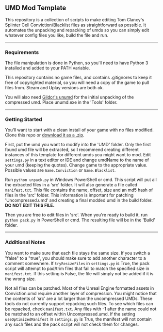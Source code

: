 ## UMD Mod Template
This repository is a collection of scripts to make editing Tom Clancy's Splinter Cell Conviction/Blacklist files as straightforward as possible. It automates the unpacking and repacking of umds so you can simply edit whatever config files you like, build the file and run.
***
### Requirements
The file manipulation is done in Python, so you'll need to have Python 3 installed and added to your PATH variable. 

This repository contains no game files, and contains .gitignores to keep it free of copyrighted material, so you will need a copy of the game to pull files from. Steam and Uplay versions are both ok.

You will also need [Gildor's unumd](https://www.gildor.org/smf/index.php/topic,458.msg15196.html#msg15196) for the initial unpacking of the compressed umd. Place unumd.exe in the 'Tools' folder.
***
### Getting Started
You'll want to start with a clean install of your game with no files modified. Clone this repo or [download it as a .zip](https://github.com/wcolding/ConvictionModTemplate/archive/refs/heads/master.zip).  

First, put the umd you want to modify into the 'UMD' folder. Only the first found umd file will be extracted, so I recommend creating different instances of this template for different umds you might want to mod. Edit `settings.py` in a text editor or IDE and change umdName to the name of your umd (keeping the quotes). Change game to the appropriate value. Possible values are `Game.Conviction` or `Game.Blacklist`.

Run `python unpack.py` in Windows PowerShell or cmd. This script will put all the extracted files in a 'src' folder. It will also generate a file called `manifest.txt`. This file contains the name, offset, size and an md5 hash of files in the 'src' folder. This information is important for patching 'Uncompressed.umd' and creating a final modded umd in the build folder. **DO NOT EDIT THIS FILE.**

Then you are free to edit files in 'src'. When you're ready to build it, run `python pack.py` in PowerShell or cmd. The resulting file will be in the 'Build' folder.

***
### Additional Notes
You want to make sure that each file stays the same size. If you switch a "false" to a "true", you should make sure to add another character to a comment somewhere. If `tryResizeFiles` in `settings.py` is True, the pack script will attempt to pad/trim files that fail to match the specified size in `manifest.txt`. If this setting is False, the file will simply not be added if it is the wrong size.

Not all files can be patched. Most of the Unreal Engine formatted assets in Conviction.umd require another layer of compression. You might notice that the contents of 'src' are a lot larger than the uncompressed UMDs. These tools do not currently support repacking such files. To see which files can be repacked, check `manifest.txt`. Any files with -1 after the name could not be matched to an offset within Uncompressed.umd. If the setting `useOptimizedManifest` in `settings.py` is True, the manifest will not contain any such files and the pack script will not check them for changes.
